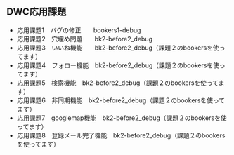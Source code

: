## DWC応用課題

- 応用課題1　バグの修正　　bookers1-debug
- 応用課題2　穴埋め問題　　bk2-before2_debug
- 応用課題3　いいね機能　　bk2-before2_debug（課題２のbookersを使ってます）
- 応用課題4　フォロー機能　bk2-before2_debug（課題２のbookersを使ってます）
- 応用課題5　検索機能　bk2-before2_debug（課題２のbookersを使ってます）
- 応用課題6　非同期機能　bk2-before2_debug（課題２のbookersを使ってます）
- 応用課題7　googlemap機能　bk2-before2_debug（課題２のbookersを使ってます）
- 応用課題8　登録メール完了機能　bk2-before2_debug（課題２のbookersを使ってます）
